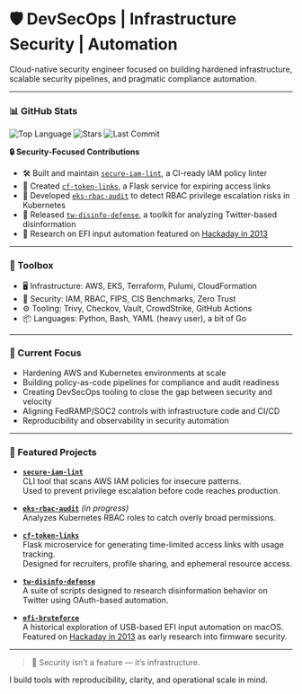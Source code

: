 # 🛡️ DevSecOps | Infrastructure Security | Automation

Cloud-native security engineer focused on building hardened infrastructure, scalable security pipelines, and pragmatic compliance automation.

---

### 📊 GitHub Stats

![Top Language](https://img.shields.io/github/languages/top/rivassec/secure-iam-lint?color=blue&label=Top%20Language)
![Stars](https://img.shields.io/github/stars/rivassec/secure-iam-lint?style=social)
![Last Commit](https://img.shields.io/github/last-commit/rivassec/secure-iam-lint)

**🔒 Security-Focused Contributions**
- 🛠️ Built and maintain [`secure-iam-lint`](https://github.com/rivassec/secure-iam-lint), a CI-ready IAM policy linter
- 🔎 Created [`cf-token-links`](https://github.com/rivassec/cf-token-links), a Flask service for expiring access links
- 🔐 Developed [`eks-rbac-audit`](https://github.com/rivassec/eks-rbac-audit) to detect RBAC privilege escalation risks in Kubernetes
- 🧪 Released [`tw-disinfo-defense`](https://github.com/rivassec/tw-disinfo-defense), a toolkit for analyzing Twitter-based disinformation
- 🧠 Research on EFI input automation featured on [Hackaday in 2013](https://hackaday.com/2013/02/26/mac-efi-pin-lock-brute-force-attack-unsuccessful/)

---

### 🧰 Toolbox

- 🖥️ Infrastructure: AWS, EKS, Terraform, Pulumi, CloudFormation  
- 🔐 Security: IAM, RBAC, FIPS, CIS Benchmarks, Zero Trust  
- ⚙️ Tooling: Trivy, Checkov, Vault, CrowdStrike, GitHub Actions  
- 📦 Languages: Python, Bash, YAML (heavy user), a bit of Go  

---

### 🚧 Current Focus

- Hardening AWS and Kubernetes environments at scale  
- Building policy-as-code pipelines for compliance and audit readiness  
- Creating DevSecOps tooling to close the gap between security and velocity  
- Aligning FedRAMP/SOC2 controls with infrastructure code and CI/CD  
- Reproducibility and observability in security automation  

---

### 📌 Featured Projects

- **[`secure-iam-lint`](https://github.com/rivassec/secure-iam-lint)**  
  CLI tool that scans AWS IAM policies for insecure patterns.  
  Used to prevent privilege escalation before code reaches production.

- **[`eks-rbac-audit`](https://github.com/rivassec/eks-rbac-audit)** *(in progress)*  
  Analyzes Kubernetes RBAC roles to catch overly broad permissions.

- **[`cf-token-links`](https://github.com/rivassec/cf-token-links)**  
  Flask microservice for generating time-limited access links with usage tracking.  
  Designed for recruiters, profile sharing, and ephemeral resource access.

- **[`tw-disinfo-defense`](https://github.com/rivassec/tw-disinfo-defense)**  
  A suite of scripts designed to research disinformation behavior on Twitter using OAuth-based automation.

- **[`efi-bruteforce`](https://github.com/rivassec/efi-bruteforce)**  
  A historical exploration of USB-based EFI input automation on macOS.  
  Featured on [Hackaday in 2013](https://hackaday.com/2013/02/26/mac-efi-pin-lock-brute-force-attack-unsuccessful/) as early research into firmware security.

---

> 🧭 Security isn’t a feature — it’s infrastructure.  

I build tools with reproducibility, clarity, and operational scale in mind.
